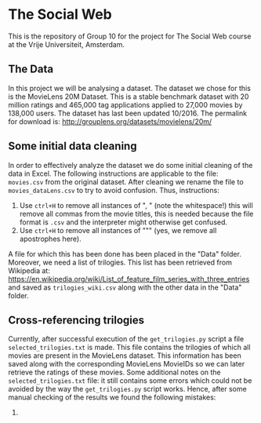 # The Social Web

This is the repository of Group 10 for the project for The Social Web course at the Vrije Universiteit, Amsterdam. 

## The Data

In this project we will be analysing a dataset. The dataset we chose for this is the MovieLens 20M Dataset. This is a stable benchmark dataset with 20 million ratings and 465,000 tag applications applied to 27,000 movies by 138,000 users. The dataset has last been updated 10/2016. The permalink for download is: http://grouplens.org/datasets/movielens/20m/

## Some initial data cleaning

In order to effectively analyze the dataset we do some initial cleaning of the data in Excel. The following instructions are applicable to the file: ``movies.csv`` from the original dataset. After cleaning we rename the file to ``movies_dataLens.csv`` to try to avoid confusion. Thus, instructions: 

  1) Use ``ctrl+H`` to remove all instances of ", " (note the whitespace!) this will remove all commas from the movie titles, this is          needed because the file format is ``.csv`` and the interpreter might otherwise get confused. 
  2) Use ``ctrl+H`` to remove all instances of """ (yes, we remove all apostrophes here). 

A file for which this has been done has been placed in the "Data" folder. Moreover, we need a list of trilogies. This list has been retrieved from Wikipedia at: https://en.wikipedia.org/wiki/List_of_feature_film_series_with_three_entries and saved as ``trilogies_wiki.csv`` along with the other data in the "Data" folder. 

## Cross-referencing trilogies

Currently, after successful execution of the ``get_trilogies.py`` script a file ``selected_trilogies.txt`` is made. This file contains the trilogies of which all movies are present in the MovieLens dataset. This information has been saved along with the corresponding MovieLens MovieIDs so we can later retrieve the ratings of these movies. Some additional notes on the ``selected_trilogies.txt`` file: it still contains some errors which could not be avoided by the way the ``get_trilogies.py`` script works. Hence, after some manual checking of the results we found the following mistakes: 

  1) 
